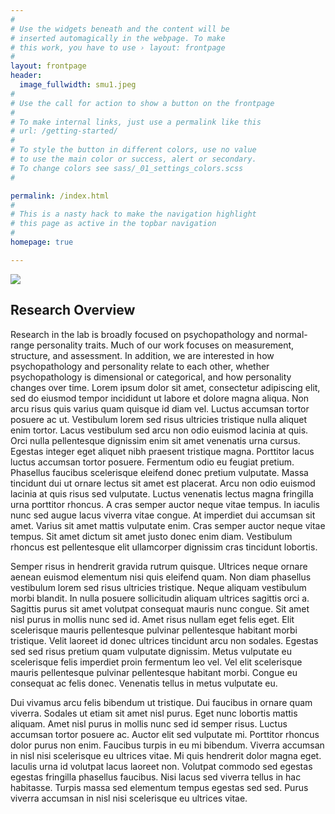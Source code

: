 ```yaml
---
#
# Use the widgets beneath and the content will be
# inserted automagically in the webpage. To make
# this work, you have to use › layout: frontpage
#
layout: frontpage
header:
  image_fullwidth: smu1.jpeg
#
# Use the call for action to show a button on the frontpage
#
# To make internal links, just use a permalink like this
# url: /getting-started/
#
# To style the button in different colors, use no value
# to use the main color or success, alert or secondary.
# To change colors see sass/_01_settings_colors.scss
#

permalink: /index.html
#
# This is a nasty hack to make the navigation highlight
# this page as active in the topbar navigation
#
homepage: true

---
```


<div class="row">
  <div class="small-12 columns">
    <img src="/lab-website-home/assets/img/lab_photo.png">
  </div>
</div>

## Research Overview
Research in the lab is broadly focused on psychopathology and normal-range personality traits.  Much of our work focuses on measurement, structure, and assessment. In addition, we are interested in how psychopathology and personality relate to each other, whether psychopathology is dimensional or categorical, and how personality changes over time. Lorem ipsum dolor sit amet, consectetur adipiscing elit, sed do eiusmod tempor incididunt ut labore et dolore magna aliqua. Non arcu risus quis varius quam quisque id diam vel. Luctus accumsan tortor posuere ac ut. Vestibulum lorem sed risus ultricies tristique nulla aliquet enim tortor. Lacus vestibulum sed arcu non odio euismod lacinia at quis. Orci nulla pellentesque dignissim enim sit amet venenatis urna cursus. Egestas integer eget aliquet nibh praesent tristique magna. Porttitor lacus luctus accumsan tortor posuere. Fermentum odio eu feugiat pretium. Phasellus faucibus scelerisque eleifend donec pretium vulputate. Massa tincidunt dui ut ornare lectus sit amet est placerat. Arcu non odio euismod lacinia at quis risus sed vulputate. Luctus venenatis lectus magna fringilla urna porttitor rhoncus. A cras semper auctor neque vitae tempus. In iaculis nunc sed augue lacus viverra vitae congue. At imperdiet dui accumsan sit amet. Varius sit amet mattis vulputate enim. Cras semper auctor neque vitae tempus. Sit amet dictum sit amet justo donec enim diam. Vestibulum rhoncus est pellentesque elit ullamcorper dignissim cras tincidunt lobortis.

Semper risus in hendrerit gravida rutrum quisque. Ultrices neque ornare aenean euismod elementum nisi quis eleifend quam. Non diam phasellus vestibulum lorem sed risus ultricies tristique. Neque aliquam vestibulum morbi blandit. In nulla posuere sollicitudin aliquam ultrices sagittis orci a. Sagittis purus sit amet volutpat consequat mauris nunc congue. Sit amet nisl purus in mollis nunc sed id. Amet risus nullam eget felis eget. Elit scelerisque mauris pellentesque pulvinar pellentesque habitant morbi tristique. Velit laoreet id donec ultrices tincidunt arcu non sodales. Egestas sed sed risus pretium quam vulputate dignissim. Metus vulputate eu scelerisque felis imperdiet proin fermentum leo vel. Vel elit scelerisque mauris pellentesque pulvinar pellentesque habitant morbi. Congue eu consequat ac felis donec. Venenatis tellus in metus vulputate eu.

Dui vivamus arcu felis bibendum ut tristique. Dui faucibus in ornare quam viverra. Sodales ut etiam sit amet nisl purus. Eget nunc lobortis mattis aliquam. Amet nisl purus in mollis nunc sed id semper risus. Luctus accumsan tortor posuere ac. Auctor elit sed vulputate mi. Porttitor rhoncus dolor purus non enim. Faucibus turpis in eu mi bibendum. Viverra accumsan in nisl nisi scelerisque eu ultrices vitae. Mi quis hendrerit dolor magna eget. Iaculis urna id volutpat lacus laoreet non. Volutpat commodo sed egestas egestas fringilla phasellus faucibus. Nisi lacus sed viverra tellus in hac habitasse. Turpis massa sed elementum tempus egestas sed sed. Purus viverra accumsan in nisl nisi scelerisque eu ultrices vitae.
